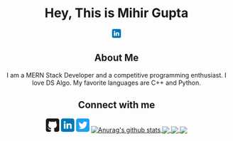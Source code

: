 <h1 align='center'>Hey, This is Mihir Gupta</h1>
<p align = 'center'> 
 <a href = https://www.linkedin.com/in/mihir0699 target='blank'><img src=https://github.com/edent/SuperTinyIcons/blob/master/images/svg/linkedin.svg height='20' weight='20'></a>
<h2 align='center'>About Me</h2>
<p align='center'>I am a MERN Stack Developer and a competitive programming enthusiast. I love DS Algo. My favorite languages are C++ and Python.</p><h2 align='center'>Connect with me </h2>
<p align = 'center'> 
 <a href = https://github.com/mihir0699 target='blank'> <img src=https://github.com/edent/SuperTinyIcons/blob/master/images/svg/github.svg height='30' weight='30'/></a>
<a href = https://www.linkedin.com/in/mihir0699 target='blank'> <img src=https://github.com/edent/SuperTinyIcons/blob/master/images/svg/linkedin.svg height='30' weight='30'/></a> 
<a href = https://twitter.com/mihir0699 target='blank'> <img src=https://github.com/edent/SuperTinyIcons/blob/master/images/svg/twitter.svg height='30' weight='30'/></a>

<a href="https://github.com/anuraghazra/github-readme-stats">
  <img align="center" src="https://github-readme-stats.anuraghazra1.vercel.app/api?username=mihir0699&show_icons=true&include_all_commits=true&theme=radical" alt="Anurag's github stats" />
</a>
<a href="https://github.com/anuraghazra/github-readme-stats">
  <!-- Change the `github-readme-stats.anuraghazra1.vercel.app` to `github-readme-stats.vercel.app`  -->
  <img align="center" src="https://github-readme-stats.anuraghazra1.vercel.app/api/top-langs/?username=mihir0699&layout=compact&theme=radical" />
</a>

<a href="https://github.com/anuraghazra/github-readme-stats">
  <!-- Change the `github-readme-stats.anuraghazra1.vercel.app` to `github-readme-stats.vercel.app`  -->
  <img align="center" src="https://github-readme-stats.anuraghazra1.vercel.app/api/pin/?username=mihir0699&repo=github-readme-stats&theme=radical" />
</a>    
<a href="https://github.com/anuraghazra/anuraghazra.github.io">
  <!-- Change the `github-readme-stats.anuraghazra1.vercel.app` to `github-readme-stats.vercel.app`  -->
  <img align="center" src="https://github-readme-stats.anuraghazra1.vercel.app/api/pin/?username=mihir0699&repo=anuraghazra.github.io&theme=radical" />
</a>
